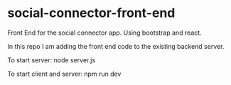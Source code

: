 # social-connector-front-end
Front End for the social connector app. Using bootstrap and react.


In this repo I am adding the front end code to the existing backend server.

To start server: node server.js

To start client and server: npm run dev








